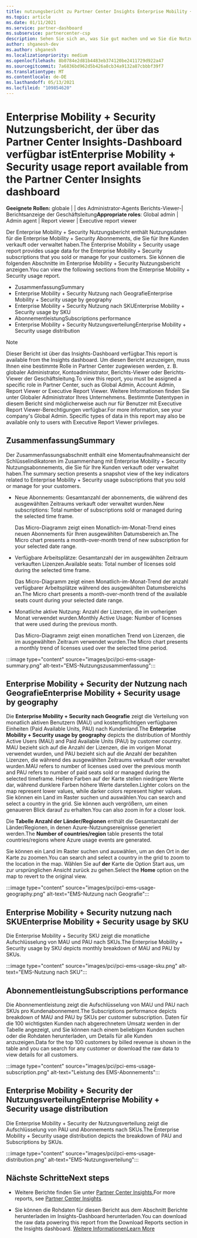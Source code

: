 ```yaml
---
title: nutzungsbericht zu Partner Center Insights Enterprise Mobility + Security
ms.topic: article
ms.date: 01/11/2021
ms.service: partner-dashboard
ms.subservice: partnercenter-csp
description: Sehen Sie sich an, was Sie gut machen und wo Sie die Nutzung von Enterprise Mobility + Security Abonnements verbessern können, die Sie für Ihre Kunden verkaufen oder verwalten.
author: shganesh-dev
ms.author: shganesh
ms.localizationpriority: medium
ms.openlocfilehash: 8b0784e2d81b4483eb374120be2411729d922a47
ms.sourcegitcommit: 7a6836bd962d5b426a8cb34a9132a87cbbbf39f7
ms.translationtype: MT
ms.contentlocale: de-DE
ms.lasthandoff: 05/13/2021
ms.locfileid: "109854620"
---
```

# <a name="enterprise-mobility--security-usage-report-available-from-the-partner-center-insights-dashboard"></a><span data-ttu-id="533dd-103">Enterprise Mobility + Security Nutzungsbericht, der über das Partner Center Insights-Dashboard verfügbar ist</span><span class="sxs-lookup"><span data-stu-id="533dd-103">Enterprise Mobility + Security usage report available from the Partner Center Insights dashboard</span></span>

<span data-ttu-id="533dd-104">**Geeignete Rollen:** globale | | des Administrator-Agents Berichts-Viewer-| Berichtsanzeige der Geschäftsleitung</span><span class="sxs-lookup"><span data-stu-id="533dd-104">**Appropriate roles**: Global admin | Admin agent | Report viewer | Executive report viewer</span></span>

<span data-ttu-id="533dd-105">Der Enterprise Mobility + Security Nutzungsbericht enthält Nutzungsdaten für die Enterprise Mobility + Security Abonnements, die Sie für Ihre Kunden verkauft oder verwaltet haben.</span><span class="sxs-lookup"><span data-stu-id="533dd-105">The Enterprise Mobility + Security usage report provides usage data for the Enterprise Mobility + Security subscriptions that you sold or manage for your customers.</span></span> <span data-ttu-id="533dd-106">Sie können die folgenden Abschnitte im Enterprise Mobility + Security Nutzungsbericht anzeigen.</span><span class="sxs-lookup"><span data-stu-id="533dd-106">You can view the following sections from the Enterprise Mobility + Security usage report.</span></span>

- <span data-ttu-id="533dd-107">Zusammenfassung</span><span class="sxs-lookup"><span data-stu-id="533dd-107">Summary</span></span>
- <span data-ttu-id="533dd-108">Enterprise Mobility + Security Nutzung nach Geografie</span><span class="sxs-lookup"><span data-stu-id="533dd-108">Enterprise Mobility + Security usage by geography</span></span>
- <span data-ttu-id="533dd-109">Enterprise Mobility + Security Nutzung nach SKU</span><span class="sxs-lookup"><span data-stu-id="533dd-109">Enterprise Mobility + Security usage by SKU</span></span>
- <span data-ttu-id="533dd-110">Abonnementleistung</span><span class="sxs-lookup"><span data-stu-id="533dd-110">Subscriptions performance</span></span>
- <span data-ttu-id="533dd-111">Enterprise Mobility + Security Nutzungsverteilung</span><span class="sxs-lookup"><span data-stu-id="533dd-111">Enterprise Mobility + Security usage distribution</span></span>

 > [!NOTE]
 > <span data-ttu-id="533dd-112">Dieser Bericht ist über das Insights-Dashboard verfügbar.</span><span class="sxs-lookup"><span data-stu-id="533dd-112">This report is available from the Insights dashboard.</span></span> <span data-ttu-id="533dd-113">Um diesen Bericht anzuzeigen, muss Ihnen eine bestimmte Rolle in Partner Center zugewiesen werden, z. B. globaler Administrator, Kontoadministrator, Berichts-Viewer oder Berichts-Viewer der Geschäftsleitung.</span><span class="sxs-lookup"><span data-stu-id="533dd-113">To view this report, you must be assigned a specific role in Partner Center, such as Global Admin, Account Admin, Report Viewer or Executive Report Viewer.</span></span> <span data-ttu-id="533dd-114">Weitere Informationen finden Sie unter Globaler Administrator Ihres Unternehmens. Bestimmte Datentypen in diesem Bericht sind möglicherweise auch nur für Benutzer mit Executive Report Viewer-Berechtigungen verfügbar.</span><span class="sxs-lookup"><span data-stu-id="533dd-114">For more information, see your company's Global Admin. Specific types of data in this report may also be available only to users with Executive Report Viewer privileges.</span></span>

## <a name="summary"></a><span data-ttu-id="533dd-115">Zusammenfassung</span><span class="sxs-lookup"><span data-stu-id="533dd-115">Summary</span></span>

<span data-ttu-id="533dd-116">Der Zusammenfassungsabschnitt enthält eine Momentaufnahmeansicht der Schlüsselindikatoren im Zusammenhang mit Enterprise Mobility + Security Nutzungsabonnements, die Sie für Ihre Kunden verkauft oder verwaltet haben.</span><span class="sxs-lookup"><span data-stu-id="533dd-116">The summary section presents a snapshot view of the key indicators related to Enterprise Mobility + Security usage subscriptions that you sold or manage for your customers.</span></span> 

- <span data-ttu-id="533dd-117">Neue Abonnements: Gesamtanzahl der abonnements, die während des ausgewählten Zeitraums verkauft oder verwaltet wurden.</span><span class="sxs-lookup"><span data-stu-id="533dd-117">New subscriptions: Total number of subscriptions sold or managed during the selected time frame.</span></span>

   <span data-ttu-id="533dd-118">Das Micro-Diagramm zeigt einen Monatlich-im-Monat-Trend eines neuen Abonnements für Ihren ausgewählten Datumsbereich an.</span><span class="sxs-lookup"><span data-stu-id="533dd-118">The Micro chart presents a month-over-month trend of new subscription for your selected date range.</span></span>

- <span data-ttu-id="533dd-119">Verfügbare Arbeitsplätze: Gesamtanzahl der im ausgewählten Zeitraum verkauften Lizenzen.</span><span class="sxs-lookup"><span data-stu-id="533dd-119">Available seats: Total number of licenses sold during the selected time frame.</span></span>

   <span data-ttu-id="533dd-120">Das Micro-Diagramm zeigt einen Monatlich-im-Monat-Trend der anzahl verfügbarer Arbeitsplätze während des ausgewählten Datumsbereichs an.</span><span class="sxs-lookup"><span data-stu-id="533dd-120">The Micro chart presents a month-over-month trend of the available seats count during your selected date range.</span></span>

- <span data-ttu-id="533dd-121">Monatliche aktive Nutzung: Anzahl der Lizenzen, die im vorherigen Monat verwendet wurden.</span><span class="sxs-lookup"><span data-stu-id="533dd-121">Monthly Active Usage: Number of licenses that were used during the previous month.</span></span>

   <span data-ttu-id="533dd-122">Das Micro-Diagramm zeigt einen monatlichen Trend von Lizenzen, die im ausgewählten Zeitraum verwendet wurden.</span><span class="sxs-lookup"><span data-stu-id="533dd-122">The Micro chart presents a monthly trend of licenses used over the selected time period.</span></span>

:::image type="content" source="images/pci/pci-ems-usage-summary.png" alt-text="EMS-Nutzungszusammenfassung":::

## <a name="enterprise-mobility--security-usage-by-geography"></a><span data-ttu-id="533dd-124">Enterprise Mobility + Security der Nutzung nach Geografie</span><span class="sxs-lookup"><span data-stu-id="533dd-124">Enterprise Mobility + Security usage by geography</span></span>

<span data-ttu-id="533dd-125">Die **Enterprise Mobility + Security nach Geografie** zeigt die Verteilung von monatlich aktiven Benutzern (MAU) und kostenpflichtigen verfügbaren Einheiten (Paid Available Units, PAU) nach Kundenland.</span><span class="sxs-lookup"><span data-stu-id="533dd-125">The **Enterprise Mobility + Security usage by geography** depicts the distribution of Monthly Active Users (MAU) and Paid Available Units (PAU) by customer country.</span></span> <span data-ttu-id="533dd-126">MAU bezieht sich auf die Anzahl der Lizenzen, die im vorigen Monat verwendet wurden, und PAU bezieht sich auf die Anzahl der bezahlten Lizenzen, die während des ausgewählten Zeitraums verkauft oder verwaltet wurden.</span><span class="sxs-lookup"><span data-stu-id="533dd-126">MAU refers to number of licenses used over the previous month and PAU refers to number of paid seats sold or managed during the selected timeframe.</span></span> <span data-ttu-id="533dd-127">Hellere Farben auf der Karte stellen niedrigere Werte dar, während dunklere Farben höhere Werte darstellen.</span><span class="sxs-lookup"><span data-stu-id="533dd-127">Lighter colors on the map represent lower values, while darker colors represent higher values.</span></span> <span data-ttu-id="533dd-128">Sie können ein Land im Raster suchen und auswählen.</span><span class="sxs-lookup"><span data-stu-id="533dd-128">You can search and select a country in the grid.</span></span> <span data-ttu-id="533dd-129">Sie können auch vergrößern, um einen genaueren Blick darauf zu erhalten.</span><span class="sxs-lookup"><span data-stu-id="533dd-129">You can also zoom in for a closer look.</span></span>

<span data-ttu-id="533dd-130">Die **Tabelle Anzahl der Länder/Regionen** enthält die Gesamtanzahl der Länder/Regionen, in denen Azure-Nutzungsereignisse generiert werden.</span><span class="sxs-lookup"><span data-stu-id="533dd-130">The **Number of countries/region** table presents the total countries/regions where Azure usage events are generated.</span></span>

<span data-ttu-id="533dd-131">Sie können ein Land im Raster suchen und auswählen, um an den Ort in der Karte zu zoomen.</span><span class="sxs-lookup"><span data-stu-id="533dd-131">You can search and select a country in the grid to zoom to the location in the map.</span></span> <span data-ttu-id="533dd-132">Wählen Sie auf **der** Karte die Option Start aus, um zur ursprünglichen Ansicht zurück zu gehen.</span><span class="sxs-lookup"><span data-stu-id="533dd-132">Select the **Home** option on the map to revert to the original view.</span></span>

:::image type="content" source="images/pci/pci-ems-usage-geography.png" alt-text="EMS-Nutzung nach Geografie":::

## <a name="enterprise-mobility--security-usage-by-sku"></a><span data-ttu-id="533dd-134">Enterprise Mobility + Security nutzung nach SKU</span><span class="sxs-lookup"><span data-stu-id="533dd-134">Enterprise Mobility + Security usage by SKU</span></span>

<span data-ttu-id="533dd-135">Die Enterprise Mobility + Security SKU zeigt die monatliche Aufschlüsselung von MAU und PAU nach SKUs.</span><span class="sxs-lookup"><span data-stu-id="533dd-135">The Enterprise Mobility + Security usage by SKU depicts monthly breakdown of MAU and PAU by SKUs.</span></span>

:::image type="content" source="images/pci/pci-ems-usage-sku.png" alt-text="EMS-Nutzung nach SKU":::

## <a name="subscriptions-performance"></a><span data-ttu-id="533dd-137">Abonnementleistung</span><span class="sxs-lookup"><span data-stu-id="533dd-137">Subscriptions performance</span></span>

<span data-ttu-id="533dd-138">Die Abonnementleistung zeigt die Aufschlüsselung von MAU und PAU nach SKUs pro Kundenabonnement.</span><span class="sxs-lookup"><span data-stu-id="533dd-138">The Subscriptions performance depicts breakdown of MAU and PAU by SKUs per customer subscription.</span></span> <span data-ttu-id="533dd-139">Daten für die 100 wichtigsten Kunden nach abgerechnetem Umsatz werden in der Tabelle angezeigt, und Sie können nach einem beliebigen Kunden suchen oder die Rohdaten herunterladen, um Details für alle Kunden anzuzeigen.</span><span class="sxs-lookup"><span data-stu-id="533dd-139">Data for the top 100 customers by billed revenue is shown in the table and you can search for any customer or download the raw data to view details for all customers.</span></span>

:::image type="content" source="images/pci/pci-ems-usage-subscription.png" alt-text="Leistung des EMS-Abonnements":::

## <a name="enterprise-mobility--security-usage-distribution"></a><span data-ttu-id="533dd-141">Enterprise Mobility + Security der Nutzungsverteilung</span><span class="sxs-lookup"><span data-stu-id="533dd-141">Enterprise Mobility + Security usage distribution</span></span>

<span data-ttu-id="533dd-142">Die Enterprise Mobility + Security der Nutzungsverteilung zeigt die Aufschlüsselung von PAU und Abonnements nach SKUs.</span><span class="sxs-lookup"><span data-stu-id="533dd-142">The Enterprise Mobility + Security usage distribution depicts the breakdown of PAU and Subscriptions by SKUs.</span></span>

:::image type="content" source="images/pci/pci-ems-usage-distribution.png" alt-text="EMS-Nutzungsverteilung":::

## <a name="next-steps"></a><span data-ttu-id="533dd-144">Nächste Schritte</span><span class="sxs-lookup"><span data-stu-id="533dd-144">Next steps</span></span>

- <span data-ttu-id="533dd-145">Weitere Berichte finden Sie unter [Partner Center Insights.](partner-center-insights.md)</span><span class="sxs-lookup"><span data-stu-id="533dd-145">For more reports, see [Partner Center Insights](partner-center-insights.md).</span></span>

- <span data-ttu-id="533dd-146">Sie können die Rohdaten für diesen Bericht aus dem Abschnitt Berichte herunterladen im Insights-Dashboard herunterladen.</span><span class="sxs-lookup"><span data-stu-id="533dd-146">You can download the raw data powering this report from the Download Reports section in the Insights dashboard.</span></span> [<span data-ttu-id="533dd-147">Weitere Informationen</span><span class="sxs-lookup"><span data-stu-id="533dd-147">Learn More</span></span>](pci-download-reports.md) 
